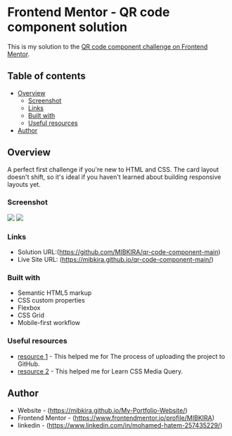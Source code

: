 # Frontend Mentor - QR code component solution

This is my solution to the [QR code component challenge on Frontend Mentor](https://www.frontendmentor.io/challenges/qr-code-component-iux_sIO_H).

## Table of contents

- [Overview](#overview)
  - [Screenshot](#screenshot)
  - [Links](#links)
  - [Built with](#built-with)
  - [Useful resources](#useful-resources)
- [Author](#author)


## Overview

A perfect first challenge if you're new to HTML and CSS. The card layout doesn't shift, so it's ideal if you haven't learned about building responsive layouts yet.

### Screenshot

![](/images/Screenshot-1.png.jpg)
![](/images/Screenshot-2.png.jpg)

### Links

- Solution URL:(https://github.com/MIBKIRA/qr-code-component-main)
- Live Site URL: (https://mibkira.github.io/qr-code-component-main/)

### Built with

- Semantic HTML5 markup
- CSS custom properties
- Flexbox
- CSS Grid
- Mobile-first workflow

### Useful resources

- [resource 1](https://www.youtube.com/watch?v=uTzGeZ4f8SE) - This helped me for The process of uploading the project to GitHub.
- [resource 2](https://www.youtube.com/watch?v=yU7jJ3NbPdA) - This helped me for Learn CSS Media Query.

## Author

- Website - (https://mibkira.github.io/My-Portfolio-Website/)
- Frontend Mentor - (https://www.frontendmentor.io/profile/MIBKIRA)
- linkedin - (https://www.linkedin.com/in/mohamed-hatem-257435229/)
